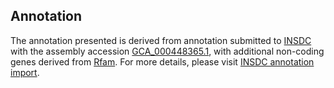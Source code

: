 

Annotation
----------

The annotation presented is derived from annotation submitted to
[INSDC](http://www.insdc.org) with the assembly accession
[GCA\_000448365.1](http://www.ebi.ac.uk/ena/data/view/GCA_000448365.1),
with additional non-coding genes derived from
[Rfam](http://rfam.xfam.org/). For more details, please visit [INSDC
annotation
import](http://ensemblgenomes.org/info/data/insdc_annotation).
